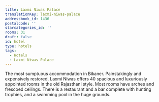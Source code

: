 ```yaml
---
title: Laxmi Niwas Palace
translationKey: laxmi-niwas-palace
addressbook_id: 1436
postalcode: ''
starcategories_id: ''
rooms: 31
draft: false
id: hotel
type: hotels
tags:
  - Hotels
  - Laxmi Niwas Palace
---
```

The most sumptuous accommodation in Bikaner. Painstakingly and expensively restored, Laxmi Niwas offers 40 spacious and luxuriously appointed rooms in the old Rajasthani style. Most rooms have arches and frescoed ceilings. There is a restaurant and a bar complete with hunting trophies, and a swimming pool in the huge grounds. 